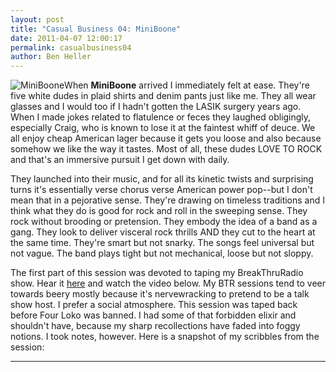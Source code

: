 ```yaml
---
layout: post
title: "Casual Business 04: MiniBoone"
date: 2011-04-07 12:00:17
permalink: casualbusiness04
author: Ben Heller
---
```

![](http://ampeatermusic.com/wp-content/uploads/2011/04/photo-2-300x300.jpg "MiniBoone")When **MiniBoone** arrived I immediately felt at ease. They're five white dudes in plaid shirts and denim pants just like me. They all wear glasses and I would too if I hadn't gotten the LASIK surgery years ago. When I made jokes related to flatulence or feces they laughed obligingly, especially Craig, who is known to lose it at the faintest whiff of deuce. We all enjoy cheap American lager because it gets you loose and also because somehow we like the way it tastes. Most of all, these dudes LOVE TO ROCK and that's an immersive pursuit I get down with daily.

<!-- more -->

They launched into their music, and for all its kinetic twists and surprising turns it's essentially verse chorus verse American power pop--but I don't mean that in a pejorative sense. They're drawing on timeless traditions and I think what they do is good for rock and roll in the sweeping sense. They rock without brooding or pretension. They embody the idea of a band as a gang. They look to deliver visceral rock thrills AND they cut to the heart at the same time. They're smart but not snarky. The songs feel universal but not vague. The band plays tight but not mechanical, loose but not sloppy.

The first part of this session was devoted to taping my BreakThruRadio show. Hear it [here](http://www.breakthruradio.com/#/post/?dj=seriousmusic&post=99&blog=94&autoplay=1) and watch the video below. My BTR sessions tend to veer towards beery mostly because it's nervewracking to pretend to be a talk show host. I prefer a social atmosphere. This session was taped back before Four Loko was banned. I had some of that forbidden elixir and shouldn't have, because my sharp recollections have faded into foggy notions. I took notes, however. Here is a snapshot of my scribbles from the session:

---

